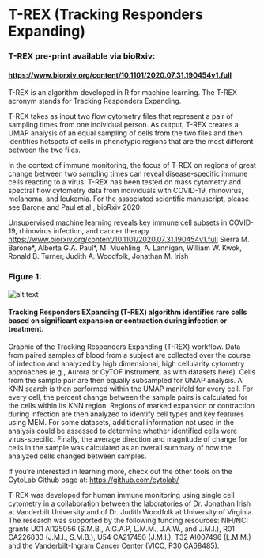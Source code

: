 # T-REX (Tracking Responders Expanding)

### T-REX pre-print available via bioRxiv:
#### https://www.biorxiv.org/content/10.1101/2020.07.31.190454v1.full

T-REX is an algorithm developed in R for machine learning.  The T-REX acronym stands for Tracking Responders Expanding.  

T-REX takes as input two flow cytometry files that represent a pair of sampling times from one individual person.  As output, T-REX creates a UMAP analysis of an equal sampling of cells from the two files and then identifies hotspots of cells in phenotypic regions that are the most different between the two files.  

In the context of immune monitoring, the focus of T-REX on regions of great change between two sampling times can reveal disease-specific immune cells reacting to a virus.  T-REX has been tested on mass cytometry and spectral flow cytometry data from individuals with COVID-19, rhinovirus, melanoma, and leukemia.  For the associated scientific manuscript, please see Barone and Paul et al., bioRxiv 2020:

Unsupervised machine learning reveals key immune cell subsets in COVID-19, rhinovirus infection, and cancer therapy
https://www.biorxiv.org/content/10.1101/2020.07.31.190454v1.full
Sierra M. Barone*,  Alberta G.A. Paul*,  M. Muehling,  A. Lannigan,  William W. Kwok, Ronald B. Turner,  Judith A. Woodfolk,  Jonathan M. Irish

### Figure 1:

![alt text](https://www.biorxiv.org/content/biorxiv/early/2020/08/01/2020.07.31.190454/F1.large.jpg)

#### Tracking Responders EXpanding (T-REX) algorithm identifies rare cells based on significant expansion or contraction during infection or treatment.
Graphic of the Tracking Responders Expanding (T-REX) workflow. Data from paired samples of blood from a subject are collected over the course of infection and analyzed by high dimensional, high cellularity cytometry approaches (e.g., Aurora or CyTOF instrument, as with datasets here). Cells from the sample pair are then equally subsampled for UMAP analysis. A KNN search is then performed within the UMAP manifold for every cell. For every cell, the percent change between the sample pairs is calculated for the cells within its KNN region. Regions of marked expansion or contraction during infection are then analyzed to identify cell types and key features using MEM. For some datasets, additional information not used in the analysis could be assessed to determine whether identified cells were virus-specific. Finally, the average direction and magnitude of change for cells in the sample was calculated as an overall summary of how the analyzed cells changed between samples.

If you’re interested in learning more, check out the other tools on the CytoLab Github page at:
https://github.com/cytolab/

T-REX was developed for human immune monitoring using single cell cytometry in a collaboration between the laboratories of Dr. Jonathan Irish at Vanderbilt University and of Dr. Judith Woodfolk at University of Virginia.  The research was supported by the following funding resources: NIH/NCI grants U01 AI125056 (S.M.B., A.G.A.P, L.M.M., J.A.W., and J.M.I.), R01 CA226833 (J.M.I., S.M.B.), U54 CA217450 (J.M.I.), T32 AI007496 (L.M.M.) and the Vanderbilt-Ingram Cancer Center (VICC, P30 CA68485).
